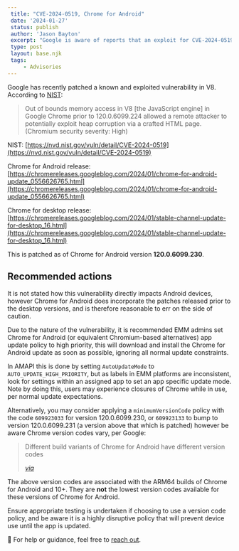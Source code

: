 ```yaml
---
 title: "CVE-2024-0519, Chrome for Android"
 date: '2024-01-27'
 status: publish
 author: 'Jason Bayton'
 excerpt: "Google is aware of reports that an exploit for CVE-2024-0519 exists in the wild."
 type: post
 layout: base.njk
 tags:
     - Advisories
---
```

Google has recently patched a known and exploited vulnerability in V8. According to [NIST](https://nvd.nist.gov/vuln/detail/CVE-2024-0519):

> Out of bounds memory access in V8 [the JavaScript engine] in Google Chrome prior to 120.0.6099.224 allowed a remote attacker to potentially exploit heap corruption via a crafted HTML page. (Chromium security severity: High)

NIST: [https://nvd.nist.gov/vuln/detail/CVE-2024-0519](https://nvd.nist.gov/vuln/detail/CVE-2024-0519)

Chrome for Android release:
[https://chromereleases.googleblog.com/2024/01/chrome-for-android-update_0556626765.html](https://chromereleases.googleblog.com/2024/01/chrome-for-android-update_0556626765.html)

Chrome for desktop release:
[https://chromereleases.googleblog.com/2024/01/stable-channel-update-for-desktop_16.html](https://chromereleases.googleblog.com/2024/01/stable-channel-update-for-desktop_16.html)

This is patched as of Chrome for Android version **120.0.6099.230**.

## Recommended actions

It is not stated how this vulnerability directly impacts Android devices, however Chrome for Android does incorporate the patches released prior to the desktop versions, and is therefore reasonable to err on the side of caution.

Due to the nature of the vulnerability, it is recommended EMM admins set Chrome for Android (or equivalent Chromium-based alternatives) app update policy to high priority, this will download and install the Chrome for Android update as soon as possible, ignoring all normal update constraints.

In AMAPI this is done by setting `AutoUpdateMode` to `AUTO_UPDATE_HIGH_PRIORITY`, but as labels in EMM platforms are inconsistent, look for settings within an assigned app to set an app specific update mode. Note by doing this, users may experience closures of Chrome while in use, per normal update expectations.

Alternatively, you may consider applying a `minimumVersionCode` policy with the code `609923033` for version 120.0.6099.230, or `609923133` to bump to version 120.0.6099.231 (a version above that which is patched) however be aware Chrome version codes vary, per Google:

> Different build variants of Chrome for Android have different version codes
>
> _[via](https://chromium.googlesource.com/chromium/src/+/master/build/util/android_chrome_version.py)_

The above version codes are associated with the ARM64 builds of Chrome for Android and 10+. They are **not** the lowest version codes available for these versions of Chrome for Android.

Ensure appropriate testing is undertaken if choosing to use a version code policy, and be aware it is a highly disruptive policy that will prevent device use until the app is updated.

🛟 For help or guidance, feel free to [reach out](/support/).